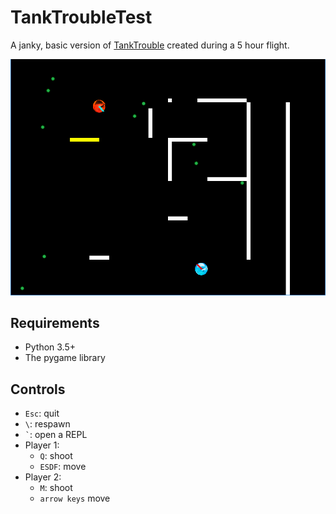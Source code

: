 # TankTroubleTest

A janky, basic version of [TankTrouble](http://tanktrouble.com) created during a 5 hour flight.

![screenshot of janky tank trouble](https://github.com/belguawhale/InFlightEntertainment/raw/master/img/tanktroubledemo.png)

## Requirements
* Python 3.5+
* The pygame library

## Controls
* `Esc`: quit
* `\`: respawn
* `` ` ``: open a REPL
* Player 1:
    * `Q`: shoot
    * `ESDF`: move
* Player 2:
    * `M`: shoot
    * `arrow keys` move